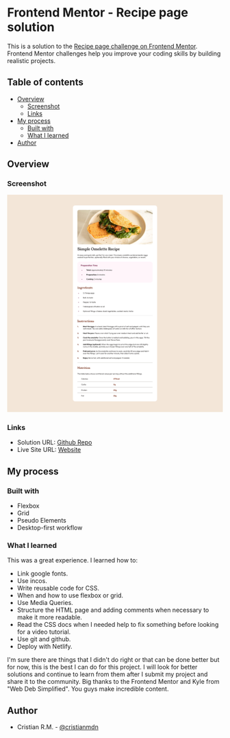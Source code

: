 # Frontend Mentor - Recipe page solution

This is a solution to the [Recipe page challenge on Frontend Mentor](https://www.frontendmentor.io/challenges/recipe-page-KiTsR8QQKm). Frontend Mentor challenges help you improve your coding skills by building realistic projects. 

## Table of contents

- [Overview](#overview)
  - [Screenshot](#screenshot)
  - [Links](#links)
- [My process](#my-process)
  - [Built with](#built-with)
  - [What I learned](#what-i-learned)
- [Author](#author)

## Overview

### Screenshot

![](./screenshot.png)

### Links

- Solution URL: [Github Repo](https://github.com/cristianmdn/simple-recipe)
- Live Site URL: [Website](https://crm-simple-recipe.netlify.app/)

## My process

### Built with

- Flexbox
- Grid
- Pseudo Elements
- Desktop-first workflow

### What I learned

This was a great experience. I learned how to:
- Link google fonts.
- Use incos.
- Write reusable code for CSS.
- When and how to use flexbox or grid.
- Use Media Queries.
- Structure the HTML page and adding comments when necessary to make it more readable.
- Read the CSS docs when I needed help to fix something before looking for a video tutorial.
- Use git and github.
- Deploy with Netlify.

I'm sure there are things that I didn't do right or that can be done better but for now, this is the best I can do for this project.
I will look for better solutions and continue to learn from them after I submit my project and share it to the community. Big thanks to the Frontend Mentor and Kyle from "Web Deb Simplified". You guys make incredible content.

## Author

- Cristian R.M. - [@cristianmdn](https://www.frontendmentor.io/profile/cristianmdn)
